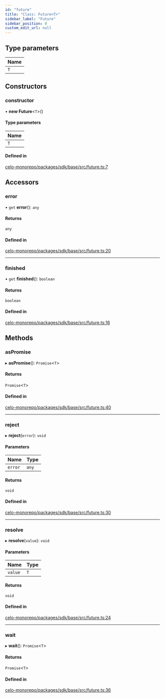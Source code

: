 ```yaml
---
id: "future"
title: "Class: Future<T>"
sidebar_label: "Future"
sidebar_position: 0
custom_edit_url: null
---
```


## Type parameters

| Name |
| :------ |
| `T` |

## Constructors

### constructor

• **new Future**<`T`\>()

#### Type parameters

| Name |
| :------ |
| `T` |

#### Defined in

[celo-monorepo/packages/sdk/base/src/future.ts:7](https://github.com/celo-org/docs/blob/36f0e03d3/celo-monorepo/packages/sdk/base/src/future.ts#L7)

## Accessors

### error

• `get` **error**(): `any`

#### Returns

`any`

#### Defined in

[celo-monorepo/packages/sdk/base/src/future.ts:20](https://github.com/celo-org/docs/blob/36f0e03d3/celo-monorepo/packages/sdk/base/src/future.ts#L20)

___

### finished

• `get` **finished**(): `boolean`

#### Returns

`boolean`

#### Defined in

[celo-monorepo/packages/sdk/base/src/future.ts:16](https://github.com/celo-org/docs/blob/36f0e03d3/celo-monorepo/packages/sdk/base/src/future.ts#L16)

## Methods

### asPromise

▸ **asPromise**(): `Promise`<`T`\>

#### Returns

`Promise`<`T`\>

#### Defined in

[celo-monorepo/packages/sdk/base/src/future.ts:40](https://github.com/celo-org/docs/blob/36f0e03d3/celo-monorepo/packages/sdk/base/src/future.ts#L40)

___

### reject

▸ **reject**(`error`): `void`

#### Parameters

| Name | Type |
| :------ | :------ |
| `error` | `any` |

#### Returns

`void`

#### Defined in

[celo-monorepo/packages/sdk/base/src/future.ts:30](https://github.com/celo-org/docs/blob/36f0e03d3/celo-monorepo/packages/sdk/base/src/future.ts#L30)

___

### resolve

▸ **resolve**(`value`): `void`

#### Parameters

| Name | Type |
| :------ | :------ |
| `value` | `T` |

#### Returns

`void`

#### Defined in

[celo-monorepo/packages/sdk/base/src/future.ts:24](https://github.com/celo-org/docs/blob/36f0e03d3/celo-monorepo/packages/sdk/base/src/future.ts#L24)

___

### wait

▸ **wait**(): `Promise`<`T`\>

#### Returns

`Promise`<`T`\>

#### Defined in

[celo-monorepo/packages/sdk/base/src/future.ts:36](https://github.com/celo-org/docs/blob/36f0e03d3/celo-monorepo/packages/sdk/base/src/future.ts#L36)
